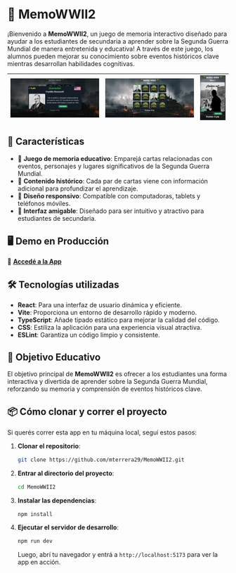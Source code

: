 # 🧠 MemoWWII2

¡Bienvenido a **MemoWWII2**, un juego de memoria interactivo diseñado para ayudar a los estudiantes de secundaria a aprender sobre la Segunda Guerra Mundial de manera entretenida y educativa! A través de este juego, los alumnos pueden mejorar su conocimiento sobre eventos históricos clave mientras desarrollan habilidades cognitivas.

| ![Pantalla Principal](./public/memo1.png) | ![Juego](./public/memo2.png) | ![Juego Responsivo](./public/memo3.png) |
| ----------------------------------------- | ---------------------------- | --------------------------------------- |

## 🚀 Características

- 🧩 **Juego de memoria educativo**: Emparejá cartas relacionadas con eventos, personajes y lugares significativos de la Segunda Guerra Mundial.
- 📖 **Contenido histórico**: Cada par de cartas viene con información adicional para profundizar el aprendizaje.
- 📱 **Diseño responsivo**: Compatible con computadoras, tablets y teléfonos móviles.
- 🎨 **Interfaz amigable**: Diseñado para ser intuitivo y atractivo para estudiantes de secundaria.

## 🖥️ Demo en Producción

🔗 [**Accedé a la App**](https://memo-ww2.vercel.app/)

## 🛠️ Tecnologías utilizadas

- **React**: Para una interfaz de usuario dinámica y eficiente.
- **Vite**: Proporciona un entorno de desarrollo rápido y moderno.
- **TypeScript**: Añade tipado estático para mejorar la calidad del código.
- **CSS**: Estiliza la aplicación para una experiencia visual atractiva.
- **ESLint**: Garantiza un código limpio y consistente.

## 🎯 Objetivo Educativo

El objetivo principal de **MemoWWII2** es ofrecer a los estudiantes una forma interactiva y divertida de aprender sobre la Segunda Guerra Mundial, reforzando su memoria y comprensión de eventos históricos clave.

## 📦 Cómo clonar y correr el proyecto

Si querés correr esta app en tu máquina local, seguí estos pasos:

1. **Clonar el repositorio**:

   ```bash
   git clone https://github.com/mterrera29/MemoWWII2.git
   ```

2. **Entrar al directorio del proyecto**:

   ```bash
   cd MemoWWII2
   ```

3. **Instalar las dependencias**:

   ```bash
   npm install
   ```

4. **Ejecutar el servidor de desarrollo**:

   ```bash
   npm run dev
   ```

   Luego, abrí tu navegador y entrá a `http://localhost:5173` para ver la app en acción.
